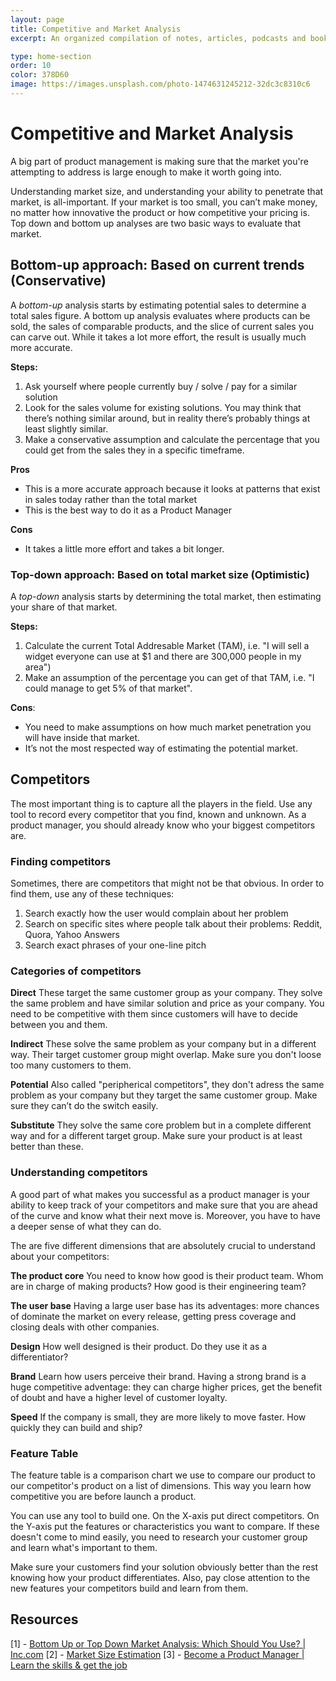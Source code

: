 ```yaml
---
layout: page
title: Competitive and Market Analysis
excerpt: An organized compilation of notes, articles, podcasts and books.

type: home-section
order: 10
color: 378D60
image: https://images.unsplash.com/photo-1474631245212-32dc3c8310c6
---
```


# Competitive and Market Analysis

A big part of product management is making sure that the market you're attempting to address is large enough to make it worth going into.

Understanding market size, and understanding your ability to penetrate that market, is all-important. If your market is too small, you can’t make money, no matter how innovative the product or how competitive your pricing is. Top down and bottom up analyses are two basic ways to evaluate that market.

## Bottom-up approach: Based on current trends (Conservative)

A *bottom-up* analysis starts by estimating potential sales to determine a total sales figure. A bottom up analysis evaluates where products can be sold, the sales of comparable products, and the slice of current sales you can carve out. While it takes a lot more effort, the result is usually much more accurate.

**Steps:**
1. Ask yourself where people currently buy / solve / pay for a similar solution
2. Look for the sales volume for existing solutions. You may think that there’s nothing similar around, but in reality there’s probably things at least slightly similar.
3. Make a conservative assumption and calculate the percentage that you could get from the sales they in a specific timeframe.

**Pros**
* This is a more accurate approach because it looks at patterns that exist in sales today rather than the total market
* This is the best way to do it as a Product Manager

**Cons**
* It takes a little more effort and takes a bit longer.

### Top-down approach: Based on total market size (Optimistic)

A *top-down* analysis starts by determining the total market, then estimating your share of that market.

**Steps:**
1. Calculate the current Total Addresable Market (TAM), i.e. "I will sell a widget everyone can use at $1 and there are 300,000 people in my area")
2. Make an assumption of the percentage you can get of that TAM, i.e. "I could manage to get 5% of that market".

**Cons**:
* You need to make assumptions on how much market penetration you will have inside that market.
* It’s not the most respected way of estimating the potential market.

## Competitors

The most important thing is to capture all the players in the field. Use any tool to record every competitor that you find, known and unknown. As a product manager, you should already know who your biggest competitors are.

### Finding competitors

Sometimes, there are competitors that might not be that obvious. In order to find them, use any of these techniques:

1. Search exactly how the user would complain about her problem
2. Search on specific sites where people talk about their problems: Reddit, Quora, Yahoo Answers
3. Search exact phrases of your one-line pitch


### Categories of competitors

**Direct**
These target the same customer group as your company. They solve the same problem and have similar solution and price as your company. You need to be competitive with them since customers will have to decide between you and them.

**Indirect**
These solve the same problem as your company but in a different way. Their target customer group might overlap. Make sure you don't loose too many customers to them.

**Potential**
Also called "peripherical competitors", they don't adress the same problem as your company but they target the same customer group. Make sure they can’t do the switch easily.

**Substitute**
They solve the same core problem but in a complete different way and for a different target group. Make sure your product is at least better than these.

  
### Understanding competitors

A good part of what makes you successful as a product manager is your ability to keep track of your competitors and make sure that you are ahead of the curve and know what their next move is. Moreover, you have to have a deeper sense of what they can do.

The are five different dimensions that are absolutely crucial to understand about your competitors:

**The product core**
You need to know how good is their product team. Whom are in charge of making products? How good is their engineering team?

**The user base**
Having a large user base has its adventages: more chances of dominate the market on every release, getting press coverage and closing deals with other companies.

**Design**
How well designed is their product. Do they use it as a differentiator?

**Brand**
Learn how users perceive their brand. Having a strong brand is a huge competitive adventage: they can charge higher prices, get the benefit of doubt and have a higher level of customer loyalty.

**Speed**
If the company is small, they are more likely to move faster. How quickly they can build and ship?


### Feature Table

The feature table is a comparison chart we use to compare our product to our competitor's product on a list of dimensions. This way you learn how competitive you are before launch a product.

You can use any tool to build one. On the X-axis put direct competitors. On the Y-axis put the features or characteristics you want to compare. If these doesn't come to mind easily, you need to research your customer group and learn what's important to them.

<!-- image -->

Make sure your customers find your solution obviously better than the rest knowing how your product differentiates. Also, pay close attention to the new features your competitors build and learn from them.


## Resources
[1] - [Bottom Up or Top Down Market Analysis: Which Should You Use? | Inc.com](https://www.inc.com/jeff-haden/bottom-up-or-top-down-market-analysis-which-should-you-use.html)
[2] - [Market Size Estimation](https://www.planprojections.com/projections/market-size-estimation/)
[3] - [Become a Product Manager | Learn the skills & get the job](https://www.udemy.com/course/become-a-product-manager-learn-the-skills-get-a-job/)